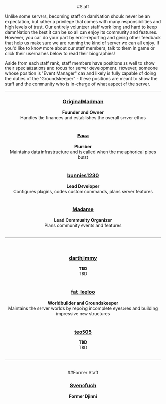 ---
---

<div style="text-align: center;" markdown="1">
#Staff
</div>

Unlike some servers, becoming staff on damNation should never be an expectation, but rather a privilege that comes with many responsibilities and high levels of trust. Our entirely volunteer staff work long and hard to keep damnNation the best it can be so all can enjoy its community and features. However, you can do your part by error-reporting and giving other feedback that help us make sure we are running the kind of server we can all enjoy. If you'd like to know more about our staff members, talk to them in game or click their usernames below to read their biographies!

Aside from each staff rank, staff members have positions as well to show their specializations and focus for server development. However, someone whose position is "Event Manager" can and likely is fully capable of doing the duties of the "Groundskeeper" - these positions are meant to show the staff and the community who is in-charge of what aspect of the server. 

<hr>

<center><h3><a href="{{site.baseurl}}/bio/originalmadman">OriginalMadman</a></h3>
<b>Founder and Owner</b>
<center>Handles the finances and establishes the overall server ethos</center>
<br/>
<center><h3><a href="{{site.baseurl}}/bio/faua">Faua</a></h3>
<b>Plumber</b>
<center>Maintains data infrastructure and is called when the metaphorical pipes burst</center>
<br/>
<center><h3><a href="{{site.baseurl}}/bio/bunnies1230">bunnies1230</a></h3>
<b>Lead Developer</b>
<center>Configures plugins, codes custom commands, plans server features</center>
<br/>
<center><h3><a href="{{site.baseurl}}/bio/madame">Madame</a></h3>
<b>Lead Community Organizer</b>
<center>Plans community events and features</center>
<br/>
<hr>
<br/>
<center><h3><a href="{{site.baseurl}}/bio/darthjimmy">darthjimmy</a></h3>
<b>TBD</b>
<center>TBD</center>
<br/>
<center><h3><a href="{{site.baseurl}}/bio/fat_leeloo">fat_leeloo</a></h3>
<b>Worldbuilder and Groundskeeper</b>
<center>Maintains the server worlds by repoing incomplete eyesores and building impressive new structures</center>
<br/>
<center><h3><a href="{{site.baseurl}}/bio/teo505">teo505</a></h3>
<b>TBD</b>
<center>TBD</center>
<br/>
<hr>
<br/>
<div style="text-align: center;" markdown="1">
##Former Staff
</div>

<center><h3><a href="{{site.baseurl}}/bio/svenofuch">Svenofuch</a></h3>
<b>Former Djinni</b>
